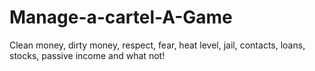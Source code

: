 # Manage-a-cartel-A-Game
Clean money, dirty money, respect, fear, heat level, jail, contacts, loans, stocks, passive income and what not!
